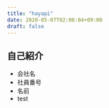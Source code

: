 ```yaml
---
title: "hayapi"
date: 2020-05-07T02:00:04+09:00
draft: false
---
```


## 自己紹介
- 会社名
- 社員番号
- 名前
- test